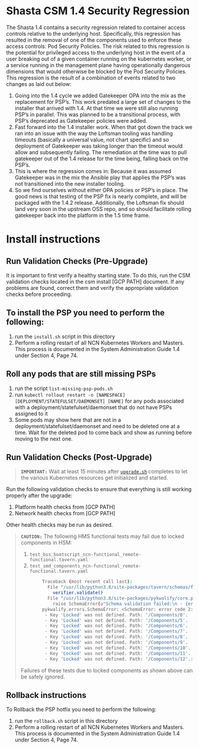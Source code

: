 # Shasta CSM 1.4 Security Regression

The Shasta 1.4 contains a security regression related to container access controls relative to the underlying host. Specifically, this regression has resulted in the removal of one of the components used to enforce these access controls: Pod Security Policies. The risk related to this regression is the potential for privileged access to the underlying host in the event of a user breaking out of a given container running on the kubernetes worker, or a service running in the management plane having operationally dangerous dimensions that would otherwise be blocked by the Pod Security Policies. This regression is the result of a combination of events related to two changes as laid out below:

1. Going into the 1.4 cycle we added Gatekeeper OPA into the mix as the replacement for PSP’s. This work predated a large set of changes to the installer that arrived with 1.4. At that time we were still also running PSP’s in parallel. This was planned to be a transitional process, with PSP’s deprecated as Gatekeeper policies were added.
2. Fast forward into the 1.4 installer work. When that got down the track we ran into an issue with the way the Loftsman tooling was handling timeouts (basically a universal value, not chart specific) and so deployment of Gatekeeper was taking longer than the timeout would allow and subsequently failing. The remediation at the time was to pull gatekeeper out of the 1.4 release for the time being, falling back on the PSP’s.
3. This is where the regression comes in: Because it was assumed Gatekeeper was in the mix the Ansible play that applies the PSP’s was not transitioned into the new installer tooling.
4. So we find ourselves without either OPA policies or PSP’s in place. The good news is that testing of the PSP fix is nearly complete, and will be packaged with the 1.4.2 release. Additionally, the Loftsman fix should land very soon in the upstream OSS repo, and so should facilitate rolling gatekeeper back into the platform in the 1.5 time frame.

# Install instructions

## Run Validation Checks (Pre-Upgrade)

It is important to first verify a healthy starting state. To do this, run the CSM validation checks located in the csm install [GCP PATH] document. If any problems are found, correct them and verify the appropriate validation checks before proceeding.

## To install the PSP you need to perform the following:

1. run the `install.sh` script in this directory
2. Perform a rolling restart of all NCN Kubernetes Workers and Masters. This process is documented in the System Administration Guide 1.4 under Section 4, Page 74.

## Roll any pods that are still missing PSPs

1. run the script `list-missing-psp-pods.sh`
2. run `kubectl rollout restart -n [NAMESPACE] [DEPLOYMENT/STATEFULSET/DAEMONSET] [NAME]` for any pods associated with a deployment/statefulset/daemonset that do not have PSPs assigned to it
3. Some pods may show here that are not in a deployment/statefulset/daemonset and need to be deleted one at a time. Wait for the deleted pod to come back and show as running before moving to the next one.

## Run Validation Checks (Post-Upgrade)

> **`IMPORTANT:`** Wait at least 15 minutes after
> [`upgrade.sh`](#deploy-manifests) completes to let the various Kubernetes
> resources get initialized and started.

Run the following validation checks to ensure that everything is still working
properly after the upgrade:

1. Platform health checks from [GCP PATH]
2. Network health checks from [GCP PATH]

Other health checks may be run as desired.

> **`CAUTION:`** The following HMS functional tests may fail due to locked
> components in HSM:
>
> 1. `test_bss_bootscript_ncn-functional_remote-functional.tavern.yaml`
> 2. `test_smd_components_ncn-functional_remote-functional.tavern.yaml`
>
> ```bash
>         Traceback (most recent call last):
>           File "/usr/lib/python3.8/site-packages/tavern/schemas/files.py", line 106, in verify_generic
>             verifier.validate()
>           File "/usr/lib/python3.8/site-packages/pykwalify/core.py", line 166, in validate
>             raise SchemaError(u"Schema validation failed:\n - {error_msg}.".format(
>         pykwalify.errors.SchemaError: <SchemaError: error code 2: Schema validation failed:
>          - Key 'Locked' was not defined. Path: '/Components/0'.
>          - Key 'Locked' was not defined. Path: '/Components/5'.
>          - Key 'Locked' was not defined. Path: '/Components/6'.
>          - Key 'Locked' was not defined. Path: '/Components/7'.
>          - Key 'Locked' was not defined. Path: '/Components/8'.
>          - Key 'Locked' was not defined. Path: '/Components/9'.
>          - Key 'Locked' was not defined. Path: '/Components/10'.
>          - Key 'Locked' was not defined. Path: '/Components/11'.
>          - Key 'Locked' was not defined. Path: '/Components/12'.: Path: '/'>
> ```
>
> Failures of these tests due to locked components as shown above can be safely
> ignored.

## Rollback instructions

To Rollback the PSP hotfix you need to perform the following:

1. run the `rollback.sh` script in this directory
2. Perform a rolling restart of all NCN Kubernetes Workers and Masters. This process is documented in the System Administration Guide 1.4 under Section 4, Page 74.
